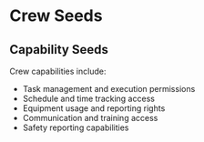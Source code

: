 # Crew Seeds

## Capability Seeds
Crew capabilities include:
- Task management and execution permissions
- Schedule and time tracking access
- Equipment usage and reporting rights
- Communication and training access
- Safety reporting capabilities
